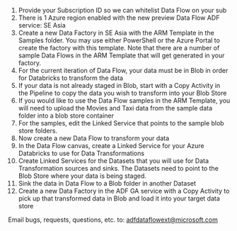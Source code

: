 1. Provide your Subscription ID so we can whitelist Data Flow on your sub
2. There is 1 Azure region enabled with the new preview Data Flow ADF service: SE Asia
3. Create a new Data Factory in SE Asia with the ARM Template in the Samples folder. You may use either PowerShell or the Azure Portal to create the factory with this template. Note that there are a number of sample Data Flows in the ARM Template that will get generated in your factory.
4. For the current iteration of Data Flow, your data must be in Blob in order for Databricks to transform the data
5. If your data is not already staged in Blob, start with a Copy Activity in the Pipeline to copy the data you wish to transform into your Blob Store
6. If you would like to use the Data Flow samples in the ARM Template, you will need to upload the Movies and Taxi data from the sample data folder into a blob store container
7. For the samples, edit the Linked Service that points to the sample blob store folders.
8. Now create a new Data Flow to transform your data
9. In the Data Flow canvas, create a Linked Service for your Azure Databricks to use for Data Transformations
10. Create Linked Services for the Datasets that you will use for Data Transformation sources and sinks. The Datasets need to point to the Blob Store where your data is being staged.
11. Sink the data in Data Flow to a Blob folder in another Dataset
12. Create a new Data Factory in the ADF GA service with a Copy Activity to pick up that transformed data in Blob and load it into your target data store


Email bugs, requests, questions, etc. to: adfdataflowext@microsoft.com
